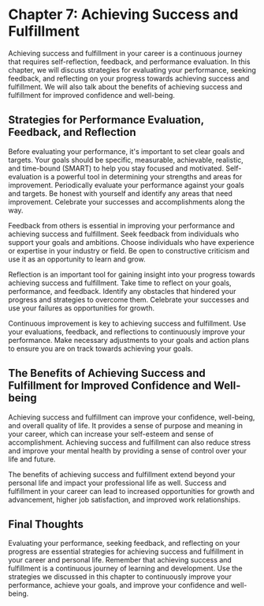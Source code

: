 Chapter 7: Achieving Success and Fulfillment
============================================

Achieving success and fulfillment in your career is a continuous journey that requires self-reflection, feedback, and performance evaluation. In this chapter, we will discuss strategies for evaluating your performance, seeking feedback, and reflecting on your progress towards achieving success and fulfillment. We will also talk about the benefits of achieving success and fulfillment for improved confidence and well-being.

Strategies for Performance Evaluation, Feedback, and Reflection
---------------------------------------------------------------

Before evaluating your performance, it's important to set clear goals and targets. Your goals should be specific, measurable, achievable, realistic, and time-bound (SMART) to help you stay focused and motivated. Self-evaluation is a powerful tool in determining your strengths and areas for improvement. Periodically evaluate your performance against your goals and targets. Be honest with yourself and identify any areas that need improvement. Celebrate your successes and accomplishments along the way.

Feedback from others is essential in improving your performance and achieving success and fulfillment. Seek feedback from individuals who support your goals and ambitions. Choose individuals who have experience or expertise in your industry or field. Be open to constructive criticism and use it as an opportunity to learn and grow.

Reflection is an important tool for gaining insight into your progress towards achieving success and fulfillment. Take time to reflect on your goals, performance, and feedback. Identify any obstacles that hindered your progress and strategies to overcome them. Celebrate your successes and use your failures as opportunities for growth.

Continuous improvement is key to achieving success and fulfillment. Use your evaluations, feedback, and reflections to continuously improve your performance. Make necessary adjustments to your goals and action plans to ensure you are on track towards achieving your goals.

The Benefits of Achieving Success and Fulfillment for Improved Confidence and Well-being
----------------------------------------------------------------------------------------

Achieving success and fulfillment can improve your confidence, well-being, and overall quality of life. It provides a sense of purpose and meaning in your career, which can increase your self-esteem and sense of accomplishment. Achieving success and fulfillment can also reduce stress and improve your mental health by providing a sense of control over your life and future.

The benefits of achieving success and fulfillment extend beyond your personal life and impact your professional life as well. Success and fulfillment in your career can lead to increased opportunities for growth and advancement, higher job satisfaction, and improved work relationships.

Final Thoughts
--------------

Evaluating your performance, seeking feedback, and reflecting on your progress are essential strategies for achieving success and fulfillment in your career and personal life. Remember that achieving success and fulfillment is a continuous journey of learning and development. Use the strategies we discussed in this chapter to continuously improve your performance, achieve your goals, and improve your confidence and well-being.
